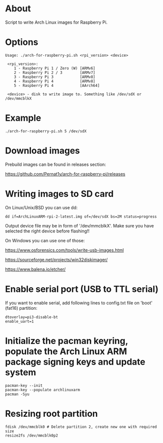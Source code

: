 # About
Script to write Arch Linux images for Raspberry Pi.

# Options
```
Usage: ./arch-for-raspberry-pi.sh <rpi_version> <device>

 <rpi_version>:
    1 - Raspberry Pi 1 / Zero (W) [ARMv6]
    2 - Raspberry Pi 2 / 3        [ARMv7]
    3 - Raspberry Pi 3            [ARMv8]
    4 - Raspberry Pi 4            [ARMv8]
    5 - Raspberry Pi 4            [AArch64]

 <device> - disk to write image to. Something like /dev/sdX or /dev/mmcblkX
```

# Example
```
./arch-for-raspberry-pi.sh 5 /dev/sdX
```

# Download images
Prebuild images can be found in releases section:

https://github.com/Pernat1y/arch-for-raspberry-pi/releases

# Writing images to SD card
On Linux/Unix/BSD you can use dd:

```
dd if=ArchLinuxARM-rpi-2-latest.img of=/dev/sdX bs=2M status=progress
```

Output device file may be in form of '/dev/mmcblkX'. Make sure you have selected the right device before flashing!!

On Windows you can use one of those:

https://www.osforensics.com/tools/write-usb-images.html

https://sourceforge.net/projects/win32diskimager/

https://www.balena.io/etcher/

# Enable serial port (USB to TTL serial)
If you want to enable serial, add following lines to config.txt file on 'boot' (fat16) partition:

```
dtoverlay=pi3-disable-bt
enable_uart=1
```

# Initialize the pacman keyring, populate the Arch Linux ARM package signing keys and update system
```
pacman-key --init
pacman-key --populate archlinuxarm
pacman -Syu
```

# Resizing root partition
```
fdisk /dev/mmcblk0 # Delete partition 2, create new one with required size
resize2fs /dev/mmcblk0p2
```

